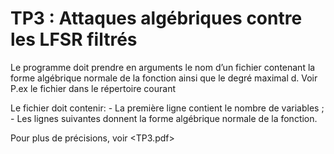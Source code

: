 # TP3 : Attaques algébriques contre les LFSR filtrés

Le programme doit prendre en arguments le nom d’un fichier contenant la forme algébrique normale
de la fonction ainsi que le degré maximal d.
Voir P.ex le fichier <fichierANF> dans le répertoire courant

Le fichier doit contenir:
    - La première ligne contient le nombre de variables ;
    - Les lignes suivantes donnent la forme algébrique normale de la fonction.

Pour plus de précisions, voir <TP3.pdf>
